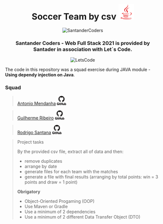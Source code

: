 <div align="center"> 
    <h1>Soccer Team by csv    
    <img height="50" alt="Java" src="https://raw.githubusercontent.com/devicons/devicon/master/icons/java/java-plain.svg"><br>
    </h1>
    <img height="100" alt="SantanderCoders" src="https://letscode.com.br/images/Processes/SantanderCoders.svg">    
    <h3><b>Santander Coders - Web Full Stack 2021</b> is provided by Santader in association with Let´s Code.</h3>
    <img height="20" alt="LetsCode" src="https://lc-public-assets.s3.sa-east-1.amazonaws.com/images/Header/letsCodeLogo.svg">    
</div>
<div>
    <p>The code in this repository was a squad exercise during JAVA module - <b>Using dependy injection on Java</b>.</p>
</div>

<div>
<h3>Squad</h3>

>[Antonio Mendanha](https://github.com/AntonioMendanha/) <img height="30" alt="Github" src="https://raw.githubusercontent.com/devicons/devicon/master/icons/github/github-original-wordmark.svg">

>[Guilherme Ribeiro](https://github.com/Guirilima) <img height="30" alt="Github" src="https://raw.githubusercontent.com/devicons/devicon/master/icons/github/github-original-wordmark.svg">

>[Rodrigo Santana](https://github.com/rosanper) <img height="30" alt="Github" src="https://raw.githubusercontent.com/devicons/devicon/master/icons/github/github-original-wordmark.svg">

</div>

<div>

> Project tasks
>
> By the provided csv file, extract all of data and then: <br />
> - remove duplicates <br />
> - arrange by date <br />
> - generate files for each team with the matches <br />
> - generate a file with final results (arranging by total points: win = 3 points and draw = 1 point) <br />
>
> <b>Obrigatory</b> <br />
>- Object-Oriented Progaming (OOP) <br />
>- Use Maven or Gradle <br />
>- Use a minimum of 2 dependencies <br />
>- Use a minimum of 2 different Data Transfer Object (DTO) <br />

</div>